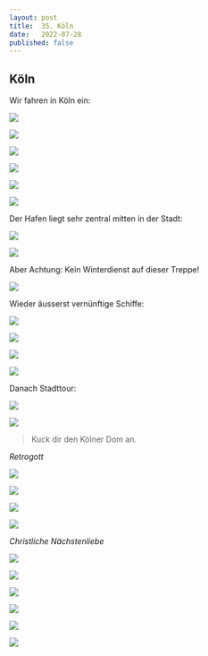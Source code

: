 ```yaml
---
layout: post
title:  35. Köln
date:   2022-07-28
published: false
---
```


##   Köln ##

Wir fahren in Köln ein:

![](/img/20220729__ms_res_koeln_0.jpg)

![](/img/20220729__ms_res_koeln_1.jpg)

![](/img/20220729__ms_res_koeln_2.jpg)

![](/img/20220729__ms_res_koeln_3.jpg)

![](/img/20220729__ms_res_koeln_4.jpg)

![](/img/20220729__ms_res_koeln_5.jpg)

Der Hafen liegt sehr zentral mitten in der Stadt:

![](/img/20220729__ms_res_koeln_6.jpg)

![](/img/20220729__ms_res_koeln_9.jpg)

Aber Achtung: Kein Winterdienst auf dieser Treppe!

![](/img/20220729__ms_res_koeln_7.jpg)

Wieder äusserst vernünftige Schiffe:

![](/img/20220729__ms_res_koeln_8.jpg)

![](/img/20220729__ms_res_koeln_10.jpg)

![](/img/20220729__ms_res_koeln_11.jpg)

![](/img/20220729__ms_res_koeln_12.jpg)

Danach Stadttour:

![](/img/20220729__ms_res_koeln_13.jpg)

![](/img/20220729__ms_res_koeln_14.jpg)

> Kuck dir den Kölner Dom an.

*Retrogott*

![](/img/20220729__ms_res_koeln_18.jpg)

![](/img/20220729__ms_res_koeln_15.jpg)

![](/img/20220729__ms_res_koeln_16.jpg)

![](/img/20220729__ms_res_koeln_17.jpg)

*Christliche Nächstenliebe*

![](/img/20220729__ms_res_koeln_19.jpg)

![](/img/20220729__ms_res_koeln_20.jpg)

![](/img/20220729__ms_res_koeln_21.jpg)

![](/img/20220729__ms_res_koeln_22.jpg)

![](/img/20220729__ms_res_koeln_23.jpg)

![](/img/20220729__ms_res_koeln_24.jpg)
